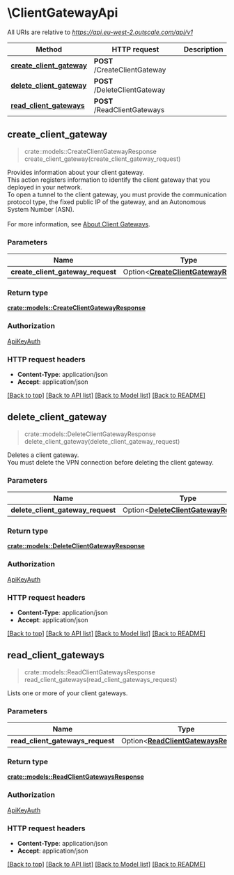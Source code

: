 # \ClientGatewayApi

All URIs are relative to *https://api.eu-west-2.outscale.com/api/v1*

Method | HTTP request | Description
------------- | ------------- | -------------
[**create_client_gateway**](ClientGatewayApi.md#create_client_gateway) | **POST** /CreateClientGateway | 
[**delete_client_gateway**](ClientGatewayApi.md#delete_client_gateway) | **POST** /DeleteClientGateway | 
[**read_client_gateways**](ClientGatewayApi.md#read_client_gateways) | **POST** /ReadClientGateways | 



## create_client_gateway

> crate::models::CreateClientGatewayResponse create_client_gateway(create_client_gateway_request)


Provides information about your client gateway.<br /> This action registers information to identify the client gateway that you deployed in your network.<br /> To open a tunnel to the client gateway, you must provide the communication protocol type, the fixed public IP of the gateway, and an Autonomous System Number (ASN).<br /><br /> For more information, see [About Client Gateways](https://docs.outscale.com/en/userguide/About-Client-Gateways.html).

### Parameters


Name | Type | Description  | Required | Notes
------------- | ------------- | ------------- | ------------- | -------------
**create_client_gateway_request** | Option<[**CreateClientGatewayRequest**](CreateClientGatewayRequest.md)> |  |  |

### Return type

[**crate::models::CreateClientGatewayResponse**](CreateClientGatewayResponse.md)

### Authorization

[ApiKeyAuth](../README.md#ApiKeyAuth)

### HTTP request headers

- **Content-Type**: application/json
- **Accept**: application/json

[[Back to top]](#) [[Back to API list]](../README.md#documentation-for-api-endpoints) [[Back to Model list]](../README.md#documentation-for-models) [[Back to README]](../README.md)


## delete_client_gateway

> crate::models::DeleteClientGatewayResponse delete_client_gateway(delete_client_gateway_request)


Deletes a client gateway.<br /> You must delete the VPN connection before deleting the client gateway.

### Parameters


Name | Type | Description  | Required | Notes
------------- | ------------- | ------------- | ------------- | -------------
**delete_client_gateway_request** | Option<[**DeleteClientGatewayRequest**](DeleteClientGatewayRequest.md)> |  |  |

### Return type

[**crate::models::DeleteClientGatewayResponse**](DeleteClientGatewayResponse.md)

### Authorization

[ApiKeyAuth](../README.md#ApiKeyAuth)

### HTTP request headers

- **Content-Type**: application/json
- **Accept**: application/json

[[Back to top]](#) [[Back to API list]](../README.md#documentation-for-api-endpoints) [[Back to Model list]](../README.md#documentation-for-models) [[Back to README]](../README.md)


## read_client_gateways

> crate::models::ReadClientGatewaysResponse read_client_gateways(read_client_gateways_request)


Lists one or more of your client gateways.

### Parameters


Name | Type | Description  | Required | Notes
------------- | ------------- | ------------- | ------------- | -------------
**read_client_gateways_request** | Option<[**ReadClientGatewaysRequest**](ReadClientGatewaysRequest.md)> |  |  |

### Return type

[**crate::models::ReadClientGatewaysResponse**](ReadClientGatewaysResponse.md)

### Authorization

[ApiKeyAuth](../README.md#ApiKeyAuth)

### HTTP request headers

- **Content-Type**: application/json
- **Accept**: application/json

[[Back to top]](#) [[Back to API list]](../README.md#documentation-for-api-endpoints) [[Back to Model list]](../README.md#documentation-for-models) [[Back to README]](../README.md)

